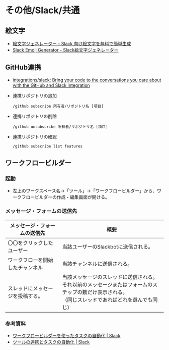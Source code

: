 # その他/Slack/共通

## 絵文字

- [絵文字ジェネレーター - Slack 向け絵文字を無料で簡単生成](https://emoji-gen.ninja/)
- [Slack Emoji Generator - Slack絵文字ジェネレーター](https://slackemojigen.com/)

## GitHub連携

- [integrations/slack: Bring your code to the conversations you care about with the GitHub and Slack integration](https://github.com/integrations/slack)

- 連携リポジトリの追加

  ```text
  /github subscribe 所有者/リポジトリ名 [項目]
  ```

- 連携リポジトリの削除

  ```text
  /github unsubscribe 所有者/リポジトリ名 [項目]
  ```

- 連携リポジトリの確認

  ```text
  /github subscribe list features
  ```

## ワークフロービルダー

### 起動

- 左上のワークスペース名→「ツール」→「ワークフロービルダー」から、ワークフロービルダーの作成・編集画面が開ける。

### メッセージ・フォームの送信先

| メッセージ・フォームの送信先     | 概要                                                         |
| -------------------------------- | ------------------------------------------------------------ |
| 〇〇をクリックしたユーザー       | 当該ユーザーのSlackbotに送信される。                         |
| ワークフローを開始したチャンネル | 当該チャンネルに送信される。                                 |
| スレッドにメッセージを投稿する。 | 当該メッセージのスレッドに送信される。<br />それ以前のメッセージまたはフォームのステップの数だけ表示される。<br />（同じスレッドであればどれを選んでも同じ） |

### 参考資料

- [ワークフロービルダーを使ったタスクの自動化 | Slack](https://slack.com/intl/ja-jp/features/workflow-automation)
- [ツールの連携とタスクの自動化 | Slack](https://slack.com/intl/ja-jp/help/categories/360000047926#u12527u12540u12463u12501u12525u12540u12499u12523u12480u12540u12391u12479u12473u12463u12434u33258u21205u21270)
